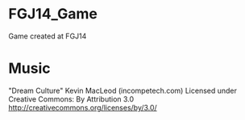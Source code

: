 FGJ14_Game
==========

Game created at FGJ14


Music
=====

"Dream Culture" Kevin MacLeod (incompetech.com)
Licensed under Creative Commons: By Attribution 3.0
http://creativecommons.org/licenses/by/3.0/
